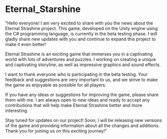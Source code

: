 # Eternal_Starshine

"Hello everyone! I am very excited to share with you the news about the Eternal Strashine project. This game, developed on the Unity engine using the C# programming language, is currently in the beta testing phase. I will gladly share new updates with you and continue to expand this project to make it even better!

Eternal Strashine is an exciting game that immerses you in a captivating world with lots of adventures and puzzles. I working on creating a unique and captivating storyline, as well as impressive graphics and sound effects.

I want to thank everyone who is participating in the beta testing. Your feedback and suggestions are very important to us, and we strive to make the game as enjoyable as possible for all players.

If you have any ideas or suggestions for improving the game, please share them with me. I am always open to new ideas and ready to accept any contributions that will help make Eternal Strashine better and more interesting.

Stay tuned for updates on our project! Soon, I will be releasing new versions of the game and providing information about all the changes and additions. Thank you for joining us on this exciting journey!"
